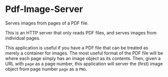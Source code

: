 # Pdf-Image-Server
Serves images from pages of a PDF file.

This is an HTTP server that only reads PDF files, and serves images from individual pages.

This application is useful if you have a PDF file that can be treated as merely a container for images.
The most useful format of the PDF file will be where each page simply has an image object as its contents.
Then, given a URL with `page` as a page number, this application will server the (first) image object
from page number `page` as a `PNG`.
